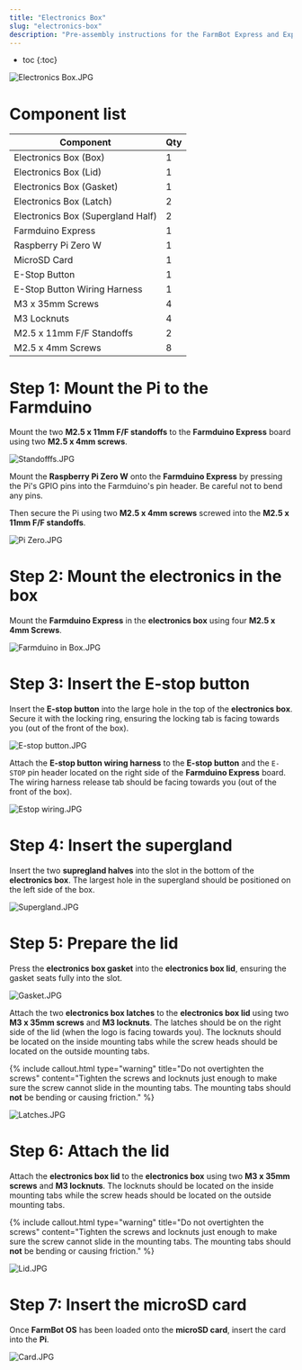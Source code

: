 ```yaml
---
title: "Electronics Box"
slug: "electronics-box"
description: "Pre-assembly instructions for the FarmBot Express and Express XL electronics box"
---
```


* toc
{:toc}


![Electronics Box.JPG](_images/Electronics_Box.JPG)

# Component list

|Component                     |Qty                           |
|------------------------------|------------------------------|
|Electronics Box (Box)         |1
|Electronics Box (Lid)         |1
|Electronics Box (Gasket)      |1
|Electronics Box (Latch)       |2
|Electronics Box (Supergland Half)|2
|Farmduino Express             |1
|Raspberry Pi Zero W           |1
|MicroSD Card                  |1
|E-Stop Button                 |1
|E-Stop Button Wiring Harness  |1
|M3 x 35mm Screws              |4
|M3 Locknuts                   |4
|M2.5 x 11mm F/F Standoffs     |2
|M2.5 x 4mm Screws             |8

# Step 1: Mount the Pi to the Farmduino
Mount the two **M2.5 x 11mm F/F standoffs** to the **Farmduino Express** board using two **M2.5 x 4mm screws**.

![Standofffs.JPG](_images/Standofffs.JPG)

Mount the **Raspberry Pi Zero W** onto the **Farmduino Express** by pressing the Pi's GPIO pins into the Farmduino's pin header. Be careful not to bend any pins.

Then secure the Pi using two **M2.5 x 4mm screws** screwed into the **M2.5 x 11mm F/F standoffs**.

![Pi Zero.JPG](_images/Pi_Zero.JPG)

# Step 2: Mount the electronics in the box
Mount the **Farmduino Express** in the **electronics box** using four **M2.5 x 4mm Screws**.

![Farmduino in Box.JPG](_images/Farmduino_in_Box.JPG)

# Step 3: Insert the E-stop button
Insert the **E-stop button** into the large hole in the top of the **electronics box**. Secure it with the locking ring, ensuring the locking tab is facing towards you (out of the front of the box).

![E-stop button.JPG](_images/E-stop_button.JPG)

Attach the **E-stop button wiring harness** to the **E-stop button** and the `E-STOP` pin header located on the right side of the **Farmduino Express** board. The wiring harness release tab should be facing towards you (out of the front of the box).

![Estop wiring.JPG](_images/Estop_wiring.JPG)

# Step 4: Insert the supergland
Insert the two **supregland halves** into the slot in the bottom of the **electronics box**. The largest hole in the supergland should be positioned on the left side of the box.

![Supergland.JPG](_images/Supergland.JPG)

# Step 5: Prepare the lid
Press the **electronics box gasket** into the **electronics box lid**, ensuring the gasket seats fully into the slot.

![Gasket.JPG](_images/Gasket.JPG)

Attach the two **electronics box latches** to the **electronics box lid** using two **M3 x 35mm screws** and **M3 locknuts**. The latches should be on the right side of the lid (when the logo is facing towards you). The locknuts should be located on the inside mounting tabs while the screw heads should be located on the outside mounting tabs.

{%
include callout.html
type="warning"
title="Do not overtighten the screws"
content="Tighten the screws and locknuts just enough to make sure the screw cannot slide in the mounting tabs. The mounting tabs should **not** be bending or causing friction."
%}



![Latches.JPG](_images/Latches.JPG)

# Step 6: Attach the lid
Attach the **electronics box lid** to the **electronics box** using two **M3 x 35mm screws** and **M3 locknuts**. The locknuts should be located on the inside mounting tabs while the screw heads should be located on the outside mounting tabs.

{%
include callout.html
type="warning"
title="Do not overtighten the screws"
content="Tighten the screws and locknuts just enough to make sure the screw cannot slide in the mounting tabs. The mounting tabs should **not** be bending or causing friction."
%}



![Lid.JPG](_images/Lid.JPG)

# Step 7: Insert the microSD card
Once **FarmBot OS** has been loaded onto the **microSD card**, insert the card into the **Pi**.

![Card.JPG](_images/Card.JPG)




